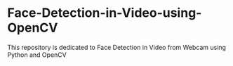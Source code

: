 # Face-Detection-in-Video-using-OpenCV
This repository is dedicated to Face Detection in Video from Webcam using Python and OpenCV
